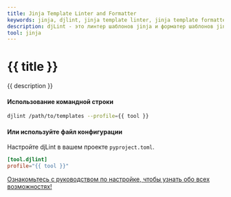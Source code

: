 ```yaml
---
title: Jinja Template Linter and Formatter
keywords: jinja, djlint, jinja template linter, jinja template formatter, format jinja templates
description: djLint - это линтер шаблонов jinja и форматер шаблонов jinja! Используйте преимущества профиля предварительной сборки при линтинге и форматировании ваших шаблонов с помощью djLint.
tool: jinja
---
```


# {{ title }}

{{ description }}

#### Использование командной строки

```bash
djlint /path/to/templates --profile={{ tool }}
```

#### Или используйте файл конфигурации

Настройте djLint в вашем проекте `pyproject.toml`.

```toml
[tool.djlint]
profile="{{ tool }}"
```

<div class="box notification is-info is-light">
    <span class="icon is-large"><i class="fas fa-2x fa-arrow-circle-right"></i></span><div class="my-auto ml-3 is-inline-block"><a href="/ru/docs/configuration/">Ознакомьтесь с руководством по настройке, чтобы узнать обо всех возможностях!</a></div>
</div>

